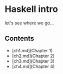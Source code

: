 # Haskell intro
let's see where we go...

## Contents

* [ch1.md](Chapter 1)
* [ch2.md](Chapter 2)
* [ch3.md](Chapter 3)
* [ch4.md](Chapter 4)
